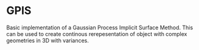 # GPIS
Basic implementation of a Gaussian Process Implicit Surface Method. This can be used to create continous rerepesentation of object with complex geometries in 3D with variances. 
